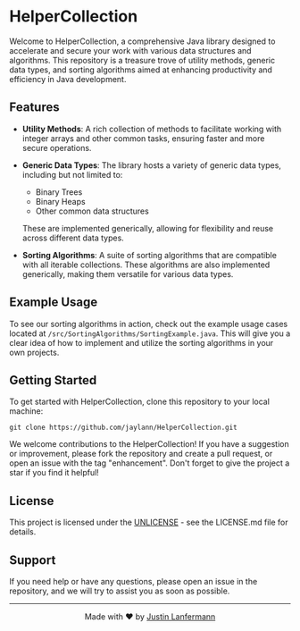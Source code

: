 # HelperCollection

Welcome to HelperCollection, a comprehensive Java library designed to accelerate and secure your work with various data structures and algorithms. This repository is a treasure trove of utility methods, generic data types, and sorting algorithms aimed at enhancing productivity and efficiency in Java development.

## Features

- **Utility Methods**: A rich collection of methods to facilitate working with integer arrays and other common tasks, ensuring faster and more secure operations.

- **Generic Data Types**: The library hosts a variety of generic data types, including but not limited to:
  - Binary Trees
  - Binary Heaps
  - Other common data structures

  These are implemented generically, allowing for flexibility and reuse across different data types.

- **Sorting Algorithms**: A suite of sorting algorithms that are compatible with all iterable collections. These algorithms are also implemented generically, making them versatile for various data types.

## Example Usage

To see our sorting algorithms in action, check out the example usage cases located at `/src/SortingAlgorithms/SortingExample.java`. This will give you a clear idea of how to implement and utilize the sorting algorithms in your own projects.

## Getting Started

To get started with HelperCollection, clone this repository to your local machine:

```
git clone https://github.com/jaylann/HelperCollection.git
```


We welcome contributions to the HelperCollection! If you have a suggestion or improvement, please fork the repository and create a pull request, or open an issue with the tag "enhancement". Don't forget to give the project a star if you find it helpful!

## License

This project is licensed under the [UNLICENSE](LICENSE.md) - see the LICENSE.md file for details.

## Support

If you need help or have any questions, please open an issue in the repository, and we will try to assist you as soon as possible.

---

<p align="center">
  Made with ❤️ by <a href="https://lanfermann.dev">Justin Lanfermann</a>
</p>

